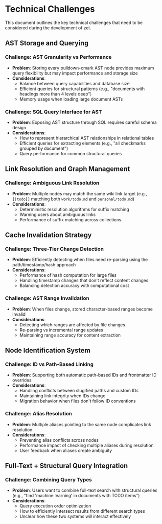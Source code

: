 # Technical Challenges

This document outlines the key technical challenges that need to be
considered during the development of zet.

## AST Storage and Querying

### Challenge: AST Granularity vs Performance

- **Problem**: Storing every pulldown-cmark AST node provides maximum
  query flexibility but may impact performance and storage size
- **Considerations**:
  - Balance between query capabilities and database size
  - Efficient queries for structural patterns (e.g., "documents with
    headings more than 4 levels deep")
  - Memory usage when loading large document ASTs

### Challenge: SQL Query Interface for AST

- **Problem**: Exposing AST structure through SQL requires careful
  schema design
- **Considerations**:
  - How to represent hierarchical AST relationships in relational
    tables
  - Efficient queries for extracting elements (e.g., "all checkmarks
    grouped by document")
  - Query performance for common structural queries

## Link Resolution and Graph Management

### Challenge: Ambiguous Link Resolution

- **Problem**: Multiple nodes may match the same wiki link target
  (e.g., `[[todo]]` matching both `work/todo.md` and
  `personal/todo.md`)
- **Considerations**:
  - Deterministic resolution algorithms for suffix matching
  - Warning users about ambiguous links
  - Performance of suffix matching across collections

## Cache Invalidation Strategy

### Challenge: Three-Tier Change Detection

- **Problem**: Efficiently detecting when files need re-parsing using
  the path/timestamp/hash approach
- **Considerations**:
  - Performance of hash computation for large files
  - Handling timestamp changes that don't reflect content changes
  - Balancing detection accuracy with computational cost

### Challenge: AST Range Invalidation

- **Problem**: When files change, stored character-based ranges become
  invalid
- **Considerations**:
  - Detecting which ranges are affected by file changes
  - Re-parsing vs incremental range updates
  - Maintaining range accuracy for content extraction

## Node Identification System

### Challenge: ID vs Path-Based Linking

- **Problem**: Supporting both automatic path-based IDs and
  frontmatter ID overrides
- **Considerations**:
  - Handling conflicts between slugified paths and custom IDs
  - Maintaining link integrity when IDs change
  - Migration behavior when files don't follow ID conventions

### Challenge: Alias Resolution

- **Problem**: Multiple aliases pointing to the same node complicates
  link resolution
- **Considerations**:
  - Preventing alias conflicts across nodes
  - Performance impact of checking multiple aliases during resolution
  - User feedback when aliases create ambiguity

## Full-Text + Structural Query Integration

### Challenge: Combining Query Types

- **Problem**: Users want to combine full-text search with structural
  queries (e.g., "find 'machine learning' in documents with TODO
  items")
- **Considerations**:
  - Query execution order optimization
  - How to efficiently intersect results from different search types
  - Unclear how these two systems will interact effectively

